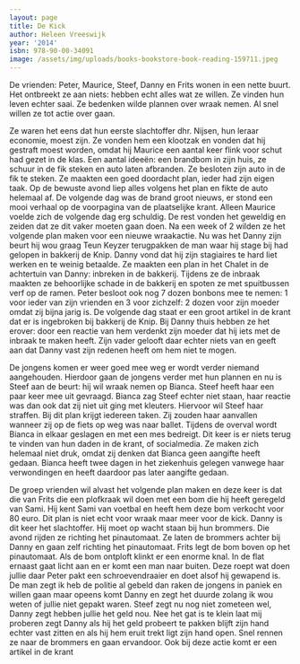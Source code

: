 ```yaml
---
layout: page
title: De Kick
author: Heleen Vreeswijk
year: '2014'
isbn: 978-90-00-34091
image: /assets/img/uploads/books-bookstore-book-reading-159711.jpeg
---
```

De vrienden: Peter, Maurice, Steef, Danny en Frits wonen in een nette buurt. Het ontbreekt ze aan niets: hebben echt alles wat ze willen. Ze vinden hun leven echter saai. Ze bedenken wilde plannen  over wraak nemen. Al snel willen ze tot actie over gaan.



Ze waren het eens dat hun eerste slachtoffer dhr. Nijsen, hun leraar economie, moest zijn. Ze vonden hem een klootzak en vonden dat hij gestraft moest worden, omdat hij Maurice een aantal keer flink voor schut had gezet in de klas. Een aantal ideeën: een brandbom in zijn huis, ze schuur in de fik steken en auto laten afbranden. Ze besloten zijn auto in de fik te steken. Ze maakten een goed doordacht plan, ieder had zijn eigen taak. Op de bewuste avond liep alles volgens het plan en fikte de auto helemaal af. De volgende dag was de brand groot nieuws, er stond een mooi verhaal op de voorpagina van de plaatselijke krant. Alleen Maurice voelde zich de volgende dag erg schuldig. De rest vonden het geweldig en zeiden dat ze dit vaker moeten gaan doen. Na een week of 2 wilden ze het volgende plan maken voor een nieuwe wraakactie. Nu was het Danny zijn beurt hij wou graag Teun Keyzer terugpakken de man waar hij stage bij had gelopen in bakkerij de Knip. Danny vond dat hij zijn stagiaires te hard liet werken en te weinig betaalde. Ze maakten een plan in het Chalet in de achtertuin van Danny: inbreken in de bakkerij. Tijdens ze de inbraak maakten ze behoorlijke schade in de bakkerij en spoten ze met spuitbussen verf op de ramen. Peter besloot ook nog 7 dozen bonbons mee te nemen: 1 voor ieder van zijn vrienden en 3 voor zichzelf: 2 dozen voor zijn moeder omdat zij bijna jarig is. De volgende dag staat er een groot artikel in de krant dat er is ingebroken bij bakkerij de Knip. Bij Danny thuis hebben ze het erover: door een reactie van hem verdenkt zijn moeder dat hij iets met de inbraak te maken heeft. Zijn vader gelooft daar echter niets van en geeft aan dat Danny vast zijn redenen heeft om hem niet te mogen. 

De jongens komen er weer goed mee weg er wordt verder niemand aangehouden. Hierdoor gaan de jongens verder met hun plannen en nu is Steef aan de beurt:  hij wil wraak nemen op Bianca. Steef heeft haar een paar keer mee uit gevraagd. Bianca zag Steef echter niet staan, haar reactie was dan ook dat zij niet uit ging met kleuters. Hiervoor wil Steef haar straffen. Bij dit plan krijgt iedereen taken. Zij zouden haar aanvallen wanneer zij op de fiets op weg was naar ballet. Tijdens de overval wordt Bianca in elkaar geslagen en met een mes bedreigt. Dit keer is er niets terug te vinden van hun daden in de krant, of socialmedia. Ze maken zich helemaal niet druk, omdat zij denken dat Bianca geen aangifte heeft gedaan. Bianca heeft twee dagen in het ziekenhuis gelegen vanwege haar verwondingen en heeft daardoor pas later aangifte gedaan. 





De groep vrienden wil alvast het volgende plan maken en deze keer is dat die van Frits die een plofkraak wil doen met een bom die hij heeft geregeld van Sami. Hij kent Sami van voetbal en heeft hem deze bom verkocht voor 80 euro. Dit plan is niet echt voor wraak maar meer voor de kick. Danny is dit keer het slachtoffer. Hij moet op wacht staan bij hun brommers. Die avond rijden ze richting het pinautomaat. Ze laten de brommers achter bij Danny en gaan zelf richting het pinautomaat. Frits legt de bom boven op het pinautomaat. Als de bom ontploft klinkt er een enorme knal. In de flat ernaast gaat licht aan en er komt een man naar buiten. Deze roept wat doen jullie daar Peter pakt een schroevendraaier en doet alsof hij gewapend is. De man zegt ik heb de politie al gebeld dan raken de jongens in paniek en  willen gaan maar opeens komt Danny en zegt het duurde zolang ik wou weten of jullie niet gepakt waren. Steef zegt nu nog niet zometeen wel, Danny zegt hebben jullie het geld nou. Nee het gat is te klein laat mij proberen zegt Danny als hij het geld probeert te pakken blijft zijn hand echter vast zitten en als hij hem eruit trekt ligt zijn hand open. Snel rennen ze naar de brommers en gaan ervandoor. Ook bij deze actie komt er een artikel in de krant
